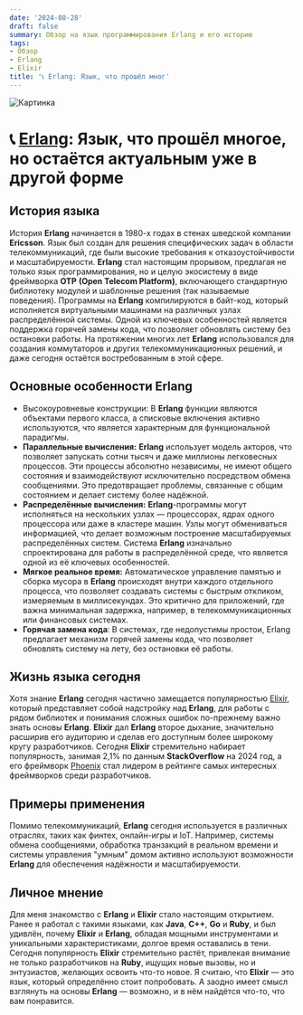 ```yaml
---
date: '2024-08-28'
draft: false
summary: Обзор на язык программирования Erlang и его историю
tags:
- Обзор
- Erlang
- Elixir
title: '📞 Erlang: Язык, что прошёл мног'
---
```


![Картинка](https://adamanr.github.io/blog/images/posts/image_19.jpg)

# 📞 **[Erlang](https://www.erlang.org/): Язык, что прошёл многое, но остаётся актуальным уже в другой форме**

## **История языка**
История **Erlang** начинается в 1980-х годах в стенах шведской компании **Ericsson**. Язык был создан для решения специфических задач в области телекоммуникаций, где были высокие требования к отказоустойчивости и масштабируемости. **Erlang** стал настоящим прорывом, предлагая не только язык программирования, но и целую экосистему в виде фреймворка **OTP** **__(Open Telecom Platform)__**, включающего стандартную библиотеку модулей и шаблонные решения (так называемые поведения). Программы на **Erlang** компилируются в байт-код, который исполняется виртуальными машинами на различных узлах распределённой системы. Одной из ключевых особенностей является поддержка горячей замены кода, что позволяет обновлять систему без остановки работы. На протяжении многих лет **Erlang** использовался для создания коммутаторов и других телекоммуникационных решений, и даже сегодня остаётся востребованным в этой сфере.

## Основные особенности Erlang
* Высокоуровневые конструкции: В **Erlang** функции являются объектами первого класса, а списковые включения активно используются, что является характерным для функциональной парадигмы.
* **__Параллельные вычисления:__** **Erlang** использует модель акторов, что позволяет запускать сотни тысяч и даже миллионы легковесных процессов. Эти процессы абсолютно независимы, не имеют общего состояния и взаимодействуют исключительно посредством обмена сообщениями. Это предотвращает проблемы, связанные с общим состоянием и делает систему более надёжной.
* **__Распределённые вычисления:__** **Erlang**-программы могут исполняться на нескольких узлах — процессорах, ядрах одного процессора или даже в кластере машин. Узлы могут обмениваться информацией, что делает возможным построение масштабируемых распределённых систем. Система **Erlang** изначально спроектирована для работы в распределённой среде, что является одной из её ключевых особенностей.
* **__Мягкое реальное время:__** Автоматическое управление памятью и сборка мусора в **Erlang** происходят внутри каждого отдельного процесса, что позволяет создавать системы с быстрым откликом, измеряемым в миллисекундах. Это критично для приложений, где важна минимальная задержка, например, в телекоммуникационных или финансовых системах.
* **__Горячая замена кода__**: В системах, где недопустимы простои, Erlang предлагает механизм горячей замены кода, что позволяет обновлять систему на лету, без остановки её работы.

## Жизнь языка сегодня
Хотя знание **Erlang** сегодня частично замещается популярностью [Elixir](https://elixir-lang.org/), который представляет собой надстройку над **Erlang**, для работы с рядом библиотек и понимания сложных ошибок по-прежнему важно знать основы **Erlang**. **Elixir** дал **Erlang** второе дыхание, значительно расширив его аудиторию и сделав его доступным более широкому кругу разработчиков. Сегодня **Elixir** стремительно набирает популярность, занимая 2,1% по данным **StackOverflow** на 2024 год, а его фреймворк [Phoenix](https://www.phoenixframework.org/) стал лидером в рейтинге самых интересных фреймворков среди разработчиков.

## Примеры применения
Помимо телекоммуникаций, **Erlang** сегодня используется в различных отраслях, таких как финтех, онлайн-игры и IoT. Например, системы обмена сообщениями, обработка транзакций в реальном времени и системы управления "умным" домом активно используют возможности **Erlang** для обеспечения надёжности и масштабируемости.

## Личное мнение
Для меня знакомство с **Erlang** и **Elixir** стало настоящим открытием. Ранее я работал с такими языками, как **Java**, **C++**, **Go** и **Ruby**, и был удивлён, почему **Elixir** и **Erlang**, обладая мощными инструментами и уникальными характеристиками, долгое время оставались в тени. Сегодня популярность **Elixir** стремительно растёт, привлекая внимание не только разработчиков на **Ruby**, ищущих новые вызовы, но и энтузиастов, желающих освоить что-то новое. Я считаю, что **Elixir** — это язык, который определённо стоит попробовать. А заодно имеет смысл взглянуть на основы **Erlang** — возможно, и в нём найдётся что-то, что вам понравится.
